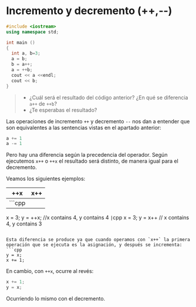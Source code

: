 Incremento y decremento (++,&#45;&#45;)
====
```cpp
#include <iostream>
using namespace std;

int main ()
{
  int a, b=3;
  a = b;
  b = a++;
  a = ++b;
  cout << a <<endl;
  cout << b;
}
```
> - ¿Cuál será el resultado del código anterior? ¿En qué se diferencia `a++` de `++b`?
> - ¿Te esperabas el resultado?

Las operaciones de incremento `++` y decremento `--` nos dan a entender que son equivalentes a las sentencias vistas en el apartado anterior:
```cpp
a += 1
a -= 1
```

Pero hay una diferencia según la precedencia del operador. Según ejecutemos `x++` o `++x` el resultado será distinto, de manera igual para el decremento.

Veamos los siguientes ejemplos:

| ++x | x++ |
|-----|-----|
|```cpp
x = 3;
y = ++x;
//x contains 4, y contains 4
```|```cpp
x = 3;
y = x++
// x contains 4, y contains 3
```|

Esta diferencia se produce ya que cuando operamos con `x++` la primera operación que se ejecuta es la asignación, y después se incrementa:
```cpp
y = x;
x += 1;
```

En cambio, con `++x`, ocurre al revés:
```cpp
x += 1;
y = x;
```

Ocurriendo lo mismo con el decremento.